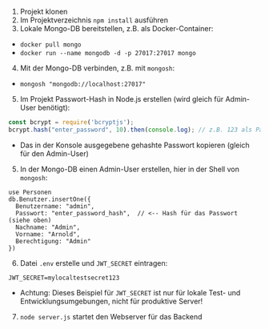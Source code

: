 1. Projekt klonen
2. Im Projektverzeichnis `npm install` ausführen
3. Lokale Mongo-DB bereitstellen, z.B. als Docker-Container:
- `docker pull mongo`
- `docker run --name mongodb -d -p 27017:27017 mongo`
4. Mit der Mongo-DB verbinden, z.B. mit `mongosh`:
- `mongosh "mongodb://localhost:27017"`
5. Im Projekt Passwort-Hash in Node.js erstellen (wird gleich für Admin-User benötigt): 
```js
const bcrypt = require('bcryptjs');
bcrypt.hash("enter_password", 10).then(console.log); // z.B. 123 als Passwort 
```
- Das in der Konsole ausgegebene gehashte Passwort kopieren (gleich für den Admin-User)
5. In der Mongo-DB einen Admin-User erstellen, hier in der Shell von `mongosh`:
```mongo
use Personen
db.Benutzer.insertOne({
  Benutzername: "admin",
  Passwort: "enter_password_hash",  // <-- Hash für das Passwort (siehe oben)
  Nachname: "Admin",
  Vorname: "Arnold",
  Berechtigung: "Admin"
})
```
6. Datei `.env` erstelle und `JWT_SECRET` eintragen: 
```
JWT_SECRET=mylocaltestsecret123
```
- Achtung: Dieses Beispiel für `JWT_SECRET` ist nur für lokale Test- und Entwicklungsumgebungen, nicht für produktive Server!
7. `node server.js` startet den Webserver für das Backend 

